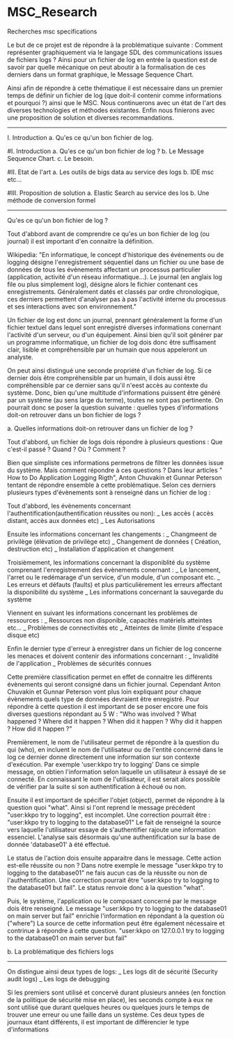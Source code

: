 # MSC_Research
Recherches msc specifications


Le but de ce projet est de répondre à la problématique suivante :
Comment représenter graphiquement via le langage SDL des communications issues de fichiers logs ?
Ainsi pour un fichier de log en entrée la question est de savoir par quelle mécanique on peut aboutir à la
formalisation de ces derniers dans un format graphique, le Message Sequence Chart.

Ainsi afin de répondre à cette thématique il est nécessaire dans un premier temps de définir un fichier de log
(que doit-il contenir comme informations et pourquoi ?) ainsi que le MSC.
Nous continuerons avec un état de l'art des diverses technologies et méthodes existantes.
Enfin nous finierons avec une proposition de solution et diverses recommandations.

__________________________________

I. Introduction
    a. Qu'es ce qu'un bon fichier de log.

#I. Introduction
    a. Qu'es ce qu'un bon fichier de log ?
    b. Le Message Sequence Chart.
    c. Le besoin.

#II. Etat de l'art
    a. Les outils de bigs data au service des logs
    b. IDE msc etc...
   
#III. Proposition de solution
    a. Elastic Search au service des los
    b. Une méthode de conversion formel
    
________________________________

Qu'es ce qu'un bon fichier de log ?

Tout d'abbord avant de comprendre ce qu'es un bon fichier de log (ou journal) il est important d'en connaitre la définition.

Wikipedia: "En informatique, le concept d'historique des événements ou de logging désigne l'enregistrement séquentiel
dans un fichier ou une base de données de tous les événements affectant un processus particulier (application, activité d'un réseau informatique…).
Le journal (en anglais log file ou plus simplement log), désigne alors le fichier contenant ces enregistrements.
Généralement datés et classés par ordre chronologique, ces derniers permettent d'analyser pas à pas l'activité interne du processus et ses interactions avec son environnement."

Un fichier de log est donc un journal, prennant généralement la forme d'un fichier textuel dans lequel sont enregistré diverses informations conernant l'activité d'un serveur, ou d'un équipement.
Ainsi bien qu'il soit générer par un programme informatique, un fichier de log dois donc être suffisament clair, lisible et compréhensible par un humain que nous appeleront un analyste.

On peut ainsi distingué une seconde propriété d'un fichier de log. Si ce dernier dois être compréhensible par un humain, il dois aussi être compréhensible par ce dernier
sans qu'il n'eest accès au contexte du système. Donc, bien qu'une multitude d'informations puissent être généré par un système (au sens large du terme), toutes ne sont pas pertinente.
On pourrait donc se poser la question suivante : quelles types d'informations doit-on retrouver dans un bon fichier de logs ?

a. Quelles informations doit-on retrouver dans un fichier de log ?


Tout d'abbord, un fichier de logs dois répondre à plusieurs questions : Que c'est-il passé ? Quand ? Où ? Comment ?

Bien que simpliste ces informations permetrons de filtrer les données issue du système. Mais comment répondre à ces questions ?
Dans leur articles " How to Do Application Logging Rigth", Anton Chuvakin et Gunnar Peterson tentant de répondre ensemble à cette problématique. Selon ces derniers plusieurs types
d'évènements sont à renseigné dans un fichier de log :

Tout d'abbord, les évènements concernant l'authentification(authentification réussites ou non):
 _ Les accès ( accès distant, accès aux données etc)
 _ Les Autorisations
 
Ensuite les informations concernant les changements : 
    _ Changmeent de privilège (élévation de privilège etc)
    _ Changement de données ( Création, destruction etc)
    _ Installation d'application et changement

Troisièmement, les informations concernant la disponiblité du système comprenant l'enregistrement des évènements conernant :
    _ Le lancement, l'arret ou le redémarage d'un service, d'un module, d'un composant etc.
    _ Les erreurs et défauts (faults) et plus particulièrement les erreurs affectant la disponibilité du système
    _ Les informations concernant la sauvegarde du système

Viennent en suivant les informations concernant les problèmes de ressources :
    _ Ressources non disponible, capacités matériels atteintes etc...
    _ Problèmes de connectivités etc
    _ Atteintes de limite (limite d'espace disque etc)

Enfin le dernier type d'erreur à enregistrer dans un fichier de log concerne les menaces et doivent contenir des informations concernant : 
    _ Invalidité de l'application
    _ Problèmes de sécurités connues

Cette première classification permet en effet de connaitre les différents évènements qui seront consigné dans un fichier journal. Cependant Anton Chuvakin et Gunnar Peterson
vont plus loin expliquant pour chaque évènements quels type de données devraient être enregistré.
Pour répondre à cette question il est important de se poser encore une fois diverses questions répondant au 5 W :
   "Who was involved ?
    What happened ?
    Where did it happen ?
    When did it happen ?
    Why did it happen ?
    How did it happen ?"
 
Premièrement, le nom de l'utilisateur permet de répondre à la question du qui (who), en incluent le nom de l'utilisateur ou de l'entité concerné dans le log
ce dernier donne directement une information sur son contexte d'exécution.
Par exemple 'user:kkpo try to logging' Dans ce simple message, on obtien l'information selon laquelle un utilisateur à essayé de se connecté. En connaissant le nom de l'utilisateur, il est serait
alors possible de vérifier par la suite si son authentification à échoué ou non.

Ensuite il est important de spécifier l'objet (object), permet de répondre à la question quoi "what".
Ainsi si l'ont reprend le message précédent "user:kkpo try to logging", est incomplet. Une correction pourrait être : "user:kkpo try to logging to the database01"
Le fait de renseigné la source vers laquelle l'utilisateur essaye de s'authentifier rajoute une information essenciel. L'analyse sais désormais qu'une authentification sur la base de donnée 'database01'
à été effectué.

Le status de l'action dois ensuite apparaitre dans le message. Cette action est-elle réussite ou non ?
Dans notre exemple le message "user:kkpo try to logging to the database01" ne fais aucun cas de la réussite ou non de l'authentification. Une correction pourrait être
"user:kkpo try to logging to the database01 but fail". Le status renvoie donc à la question "what".


Puis, le système, l'application ou le composant concerné par le message dois être renseigné.
Le message "user:kkpo try to logging to the database01 on main server but fail" enrichie l'information en répondant à la question où ("where")
La source de cette information peut être également nécessaire et contrinue à répondre à cette question.
"user:kkpo on 127.0.0.1 try to logging to the database01 on main server but fail"



b. La problématique des fichiers logs




____________________


On distingue ainsi deux types de logs: 
    _ Les logs dit de sécurité (Security audit logs)
    _ Les logs de debugging

Si les premiers sont utilisé et concervé durant plusieurs années (en fonction de la politique de sécurité mise en place), les seconds compte à eux
ne sont utilisé que durant quelques heures ou quelques jours le temps de trouver une erreur ou une faille dans un système.
Ces deux types de journaux étant différents, il est important de différencier le type d'informations
